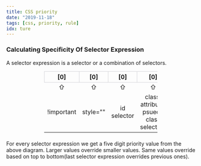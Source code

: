 ```yaml
---
title: CSS priority
date: "2019-11-18"
tags: [css, priority, rule]
idx: ture
---
```


<style>
  table {
    width: 60%;
    margin: auto;
  }
  th {
    border: solid 1px #d2d2d7;
    text-align: center;
    width: 20%;
  }
  td {
    text-align: center;
    border: 0 !important;
  }
  div .scrll {
    width: 100%;
    overflow: auto;
  }
</style>

### Calculating Specificity Of Selector Expression

A selector expression is a selector or a combination of selectors.

<div class="scrll">
<table>
  <thead>
    <tr>
      <th>[0]</th>
      <th>[0]</th>
      <th>[0]</th>
      <th>[0]</th>
      <th>[0]</th>
    </tr>
  </thead>
  <tbody>
    <tr>
      <td>⇧</td>
      <td>⇧</td>
      <td>⇧</td>
      <td>⇧</td>
      <td>⇧</td>
    </tr>
    <tr>
      <td>!important</td>
      <td>style=""</td>
      <td>id selector</td>
      <td>class, attribute, psuedo class selectors</td>
      <td>type selector and psuedo element</td>
    </tr>
  </tbody>
</table>
</div>
<p style="margin: 1.5em 0;">For every selector expression we get a five digit priority value from the above diagram. Larger values override smaller values. Same values override based on top to bottom(last selector expression overrides previous ones).</p>
